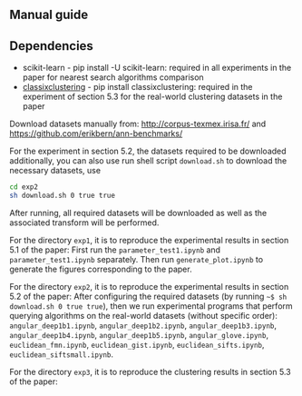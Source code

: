Manual guide
---------------------

Dependencies
---------

* scikit-learn - pip install -U scikit-learn: required in all experiments in the paper for nearest search algorithms comparison
* [classixclustering]([https://github.com/nla-group/classix/tree/master/exp](https://github.com/nla-group/classix)) - pip install classixclustering: required in the experiment of section 5.3 for the real-world clustering datasets in the paper




Download datasets manually from: http://corpus-texmex.irisa.fr/ and https://github.com/erikbern/ann-benchmarks/

For the experiment in section 5.2, the datasets required to be downloaded additionally, you can also use run shell script ``download.sh`` to download the necessary datasets, use

```bash
cd exp2
sh download.sh 0 true true
```

After running, all required datasets will be downloaded as well as the associated transform will be performed.

For the directory ``exp1``, it is to reproduce the experimental results in section 5.1 of the paper: First run the ``parameter_test1.ipynb`` and ``parameter_test1.ipynb`` separately. Then run ``generate_plot.ipynb`` to generate the figures corresponding to the paper. 

For the directory ``exp2``, it is to reproduce the experimental results in section 5.2 of the paper: After configuring the required datasets (by running ``~$ sh download.sh 0 true true``), then we run experimental programs that perform querying algorithms on the real-world datasets (without specific order): ``angular_deep1b1.ipynb``, ``angular_deep1b2.ipynb``, ``angular_deep1b3.ipynb``, ``angular_deep1b4.ipynb``, ``angular_deep1b5.ipynb``, ``angular_glove.ipynb``,  ``euclidean_fmn.ipynb``, ``euclidean_gist.ipynb``, ``euclidean_sifts.ipynb``, ``euclidean_siftsmall.ipynb``. 


For the directory ``exp3``, it is to reproduce the clustering results in section 5.3 of the paper: 


